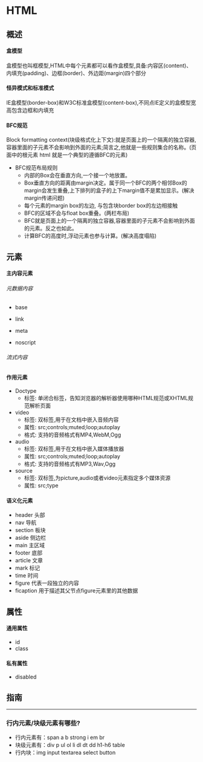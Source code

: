 # HTML
## 概述
#### 盒模型
   盒模型也叫框模型,HTML中每个元素都可以看作盒模型,具备:内容区(content)、内填充(padding)、边框(border)、外边距(margin)四个部分
#### 怪异模式和标准模式
   IE盒模型(border-box)和W3C标准盒模型(content-box),不同点IE定义的盒模型宽高包含边框和内填充
#### BFC规范
   Block formatting context(块级格式化上下文):就是页面上的一个隔离的独立容器,容器里面的子元素不会影响到外面的元素;简言之,他就是一些规则集合的名称。(页面中的根元素 html 就是一个典型的遵循BFC的元素)
- BFC规范布局规则
   - 内部的Box会在垂直方向,一个接一个地放置。
   - Box垂直方向的距离由margin决定。属于同一个BFC的两个相邻Box的margin会发生重叠,上下排列的盒子的上下margin值不是累加显示。(解决margin传递问题)
   - 每个元素的margin box的左边, 与包含块border box的左边相接触
   - BFC的区域不会与float box重叠。(两栏布局)
   - BFC就是页面上的一个隔离的独立容器,容器里面的子元素不会影响到外面的元素。反之也如此。
   - 计算BFC的高度时,浮动元素也参与计算。(解决高度塌陷)

## 元素
#### 主内容元素
###### 元数据内容
   - base
   - link
   - meta
   
   - noscript
###### 流式内容

#### 作用元素
   - Doctype
      - 标签: 单闭合标签，告知浏览器的解析器使用哪种HTML规范或XHTML规范解析页面
   - video
      - 标签: 双标签,用于在文档中嵌入音频内容
      - 属性: src;controls;muted;loop;autoplay
      - 格式: 支持的音频格式有MP4,WebM,Ogg
   - audio
      - 标签: 双标签,用于在文档中嵌入媒体播放器
      - 属性: src;controls;muted;loop;autoplay
      - 格式: 支持的音频格式有MP3,Wav,Ogg
   - source
      - 标签: 双标签,为picture,audio或者video元素指定多个媒体资源
      - 属性: src;type
#### 语义化元素
   - header 头部
   - nav 导航
   - section 板块
   - aside 侧边栏
   - main 主区域
   - footer 底部
   - article 文章
   - mark 标记
   - time 时间
   - figure 代表一段独立的内容
   - ficaption 用于描述其父节点figure元素里的其他数据
## 属性
#### 通用属性
   - id
   - class
#### 私有属性
   - disabled
## 指南

---


  ### 行内元素/块级元素有哪些?
   + 行内元素有：span  a b strong i em br   
   + 块级元素有：div p ul ol li  dl dt dd h1-h6 table
   + 行内块：img input textarea select button